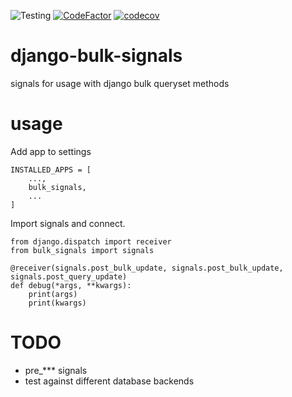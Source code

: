 ![Testing](https://github.com/awmath/django-bulk-signals/actions/workflows/ci.yaml/badge.svg)
[![CodeFactor](https://www.codefactor.io/repository/github/awmath/django-bulk-signals/badge)](https://www.codefactor.io/repository/github/awmath/django-bulk-signals)
[![codecov](https://codecov.io/gh/awmath/django-bulk-signals/branch/main/graph/badge.svg?token=aaYFGNAvqM)](https://codecov.io/gh/awmath/django-bulk-signals)
# django-bulk-signals
signals for usage with django bulk queryset methods

# usage
Add app to settings
```
INSTALLED_APPS = [
    ...,
    bulk_signals,
    ...
]
```
Import signals and connect.

```
from django.dispatch import receiver
from bulk_signals import signals

@receiver(signals.post_bulk_update, signals.post_bulk_update, signals.post_query_update)
def debug(*args, **kwargs):
    print(args)
    print(kwargs)
```

# TODO
-  pre_*** signals
-  test against different database backends
